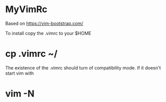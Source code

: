 # MyVimRc
Based on https://vim-bootstrap.com/

To install copy the .vimrc to your $HOME
# cp .vimrc ~/

The existence of the .vimrc should turn of compatibility mode. If it doesn't start vim with
# vim -N
